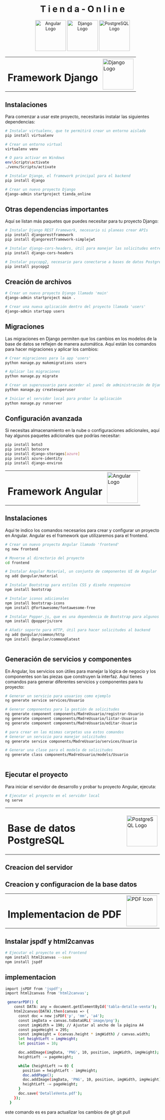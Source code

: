 
<h1 align="center">T i e n d a - O n l i n e</h1>

<p align="center">
  <img src="https://upload.wikimedia.org/wikipedia/commons/c/cf/Angular_full_color_logo.svg" alt="Angular Logo" width="100"/>
  <img src="https://www.opengis.ch/wp-content/uploads/2020/04/django-python-logo.png" alt="Django Logo" width="100"/>
  <img src="https://upload.wikimedia.org/wikipedia/commons/2/29/Postgresql_elephant.svg" alt="PostgreSQL Logo" width="100"/>
</p>



<table>
  <tr>
    <td><h1>Framework Django</h1></td>
    <td><img src="https://www.opengis.ch/wp-content/uploads/2020/04/django-python-logo.png" alt="Django Logo" width="100"/></td>
  </tr>
</table>


## Instalaciones

Para comenzar a usar este proyecto, necesitarás instalar las siguientes dependencias:

```bash
# Instalar virtualenv, que te permitirá crear un entorno aislado
pip install virtualenv

# Crear un entorno virtual
virtualenv venv

# O para activar en Windows
env\Scripts\activate
./venv/Scripts/activate   

# Instalar Django, el framework principal para el backend
pip install django

# Crear un nuevo proyecto Django
django-admin startproject tienda_online

```
## Otras dependencias importantes
Aquí se listan más paquetes que puedes necesitar para tu proyecto Django:
```bash
# Instalar Django REST Framework, necesario si planeas crear APIs
pip install djangorestframework
pip install djangorestframework-simplejwt

# Instalar django-cors-headers, útil para manejar las solicitudes entre el frontend (Angular) y el backend (Django)
pip install django-cors-headers

# Instalar psycopg2, necesario para conectarse a bases de datos PostgreSQL
pip install psycopg2

```

## Creación de archivos
```bash
# Crear un nuevo proyecto Django llamado 'main'
django-admin startproject main .

# Crear una nueva aplicación dentro del proyecto llamada 'users'
django-admin startapp users

```
## Migraciones
Las migraciones en Django permiten que los cambios en los modelos de la base de datos se reflejen de manera automática. Aquí están los comandos para hacer migraciones y aplicar los cambios:
```bash
# Crear migraciones para la app 'users'
python manage.py makemigrations users

# Aplicar las migraciones
python manage.py migrate

# Crear un superusuario para acceder al panel de administración de Django
python manage.py createsuperuser

# Iniciar el servidor local para probar la aplicación
python manage.py runserver

```

## Configuración avanzada
Si necesitas almacenamiento en la nube o configuraciones adicionales, aquí hay algunos paquetes adicionales que podrías necesitar:
```bash
pip install boto3
pip install botocore
pip install django-storages[azure]     
pip install azure-identity                                   
pip install django-environ                                                                                
```

<table>
  <tr>
    <td><h1>Framework Angular</h1></td>
    <td> <img src="https://upload.wikimedia.org/wikipedia/commons/c/cf/Angular_full_color_logo.svg" alt="Angular Logo" width="100"/></td>
  </tr>
</table>

## Instalaciones
Aquí te indico los comandos necesarios para crear y configurar un proyecto en Angular. Angular es el framework que utilizaremos para el frontend.


```bash
# Crear un nuevo proyecto Angular llamado 'frontend'
ng new frontend

# Moverse al directorio del proyecto
cd frontend

# Instalar Angular Material, un conjunto de componentes UI de Angular
ng add @angular/material

# Instalar Bootstrap para estilos CSS y diseño responsivo
npm install bootstrap

# Instalar iconos adicionales
npm install bootstrap-icons
npm install @fortawesome/fontawesome-free

# Instalar Popper.js, que es una dependencia de Bootstrap para algunos componentes
npm install @popperjs/core

# Añadir soporte para HTTP, útil para hacer solicitudes al backend
ng add @angular/common/http
npm install @angular/common@latest
                                                                          
```
## Generación de servicios y componentes
En Angular, los servicios son útiles para manejar la lógica de negocio y los componentes son las piezas que construyen la interfaz. Aquí tienes comandos para generar diferentes servicios y componentes para tu proyecto:
```bash
# Generar un servicio para usuarios como ejemplo
ng generate service services/Usuario

# Generar componentes para la gestión de solicitudes
ng generate component components/MadreUsuario/registrar-Usuario
ng generate component components/MadreUsuario/listar-Usuario
ng generate component components/MadreUsuario/editar-Usuario

# para crear en las mismas carpetas usa estos comandos
# Generar un servicio para manejar solicitudes
ng generate service components/MadreUsuario/services/Usuario

# Generar una clase para el modelo de solicitudes
ng generate class components/MadreUsuario/models/Usuario
                                                                           
```

## Ejecutar el proyecto
Para iniciar el servidor de desarrollo y probar tu proyecto Angular, ejecuta:

```bash
# Ejecutar el proyecto en el servidor local
ng serve
```

<table>
  <tr>
    <td><h1>Base de datos PostgreSQL</h1></td>
    <td><img src="https://upload.wikimedia.org/wikipedia/commons/2/29/Postgresql_elephant.svg" alt="PostgreSQL Logo" width="100"/></td>
  </tr>
</table>

## Creacion del servidor 

## Creacion y configuracion de la base datos



<table>
  <tr>
    <td><h1>Implementacion de PDF</h1></td>
    <td><img
        src="https://png.pngtree.com/png-vector/20231116/ourmid/pngtree-pdf-icon-doc-png-image_10541408.png"
        width="100"
        height="100"
        alt="PDF Icon"
      /></td>
  </tr>
</table>

## Instalar jspdf y html2canvas
```bash
# Ejecutar el proyecto en el Frontend
npm install html2canvas --save
npm install jspdf

```

## implementacion


```bash
import jsPDF from 'jspdf';
import html2canvas from 'html2canvas';

 generarPDF() {
    const DATA: any = document.getElementById('tabla-detalle-venta');
    html2canvas(DATA).then(canvas => {
      const doc = new jsPDF('p', 'mm', 'a4');
      const imgData = canvas.toDataURL('image/png');
      const imgWidth = 190; // Ajustar al ancho de la página A4
      const pageHeight = 295;
      const imgHeight = (canvas.height * imgWidth) / canvas.width;
      let heightLeft = imgHeight;
      let position = 10;

      doc.addImage(imgData, 'PNG', 10, position, imgWidth, imgHeight);
      heightLeft -= pageHeight;

      while (heightLeft >= 0) {
        position = heightLeft - imgHeight;
        doc.addPage();
        doc.addImage(imgData, 'PNG', 10, position, imgWidth, imgHeight);
        heightLeft -= pageHeight;
      }
      doc.save('DetalleVenta.pdf');
    });
  }
```

este comando es es para actualizar los cambios de git 
git pull


